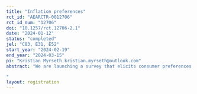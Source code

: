 ```yaml
---
title: "Inflation preferences"
rct_id: "AEARCTR-0012706"
rct_id_num: "12706"
doi: "10.1257/rct.12706-2.1"
date: "2024-01-12"
status: "completed"
jel: "C83, E31, E52"
start_year: "2024-02-19"
end_year: "2024-03-15"
pi: "Kristian Myrseth kristian.myrseth@outlook.com"
abstract: "We are launching a survey that elicits consumer preferences over inflation. The survey embeds an RCT, featuring five information treatments and one control group. The survey also includes questions that explore potential rationales for preferences expressed; vignettes--wherein random numbers for long-run inflation are presented--that elicit preferences in hypothetical contexts; and a task that confronts respondents with a trade-off between stabilizing inflation and stabilizing unemployment.
"
layout: registration
---
```


